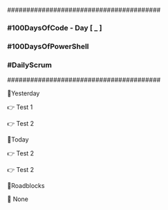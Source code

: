 ########################################
###    #100DaysOfCode - Day [ _ ]    ### 
###    #100DaysOfPowerShell          ###
###    #DailyScrum                   ###
########################################

:checkered_flag:Yesterday

:point_right: Test 1

:point_right: Test 2

:checkered_flag:Today

:point_right: Test 2

:point_right: Test 2

:construction:Roadblocks

:construction_worker: None